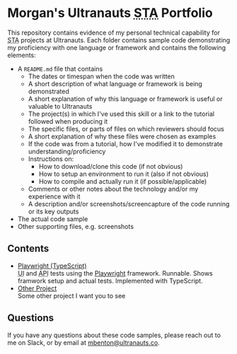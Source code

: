 # Morgan's Ultranauts <abbr title="software test automation">STA</abbr> Portfolio

This repository contains evidence of my personal technical capability for <abbr title="software test automation">STA</abbr> projects at Ultranauts. Each folder contains sample code demonstrating my proficiency with one language or framework and contains the following elements:

* A `README.md` file that contains
  * The dates or timespan when the code was written
  * A short description of what language or framework is being demonstrated
  * A short explanation of why this language or framework is useful or valuable to Ultranauts
  * The project(s) in which I've used this skill or a link to the tutorial followed when producing it
  * The specific files, or parts of files on which reviewers should focus
  * A short explanation of why these files were chosen as examples
  * If the code was from a tutorial, how I've modified it to demonstrate understanding/proficiency
  * Instructions on:
    * How to download/clone this code (if not obvious)
    * How to setup an environment to run it (also if not obvious)
    * How to compile and actually run it (if possible/applicable)
  * Comments or other notes about the technology and/or my experience with it
  * A description and/or screenshots/screencapture of the code running or its key outputs
* The actual code sample
* Other supporting files, e.g. screenshots

## Contents

* [Playwright (TypeScript)](/playwright-sample)<br>
<abbr title="user interface">UI</abbr> and <abbr title="application programming interface">API</abbr> tests using the [Playwright](https://playwright.dev/) framework. Runnable. Shows framwork setup and actual tests. Implemented with TypeScript.
* [Other Project](#)<br>
Some other project I want you to see

## Questions

If you have any questions about these code samples, please reach out to me on Slack, or by email at <a href="mailto:mbenton@ultranauts.co">mbenton@ultranauts.co</a>.
